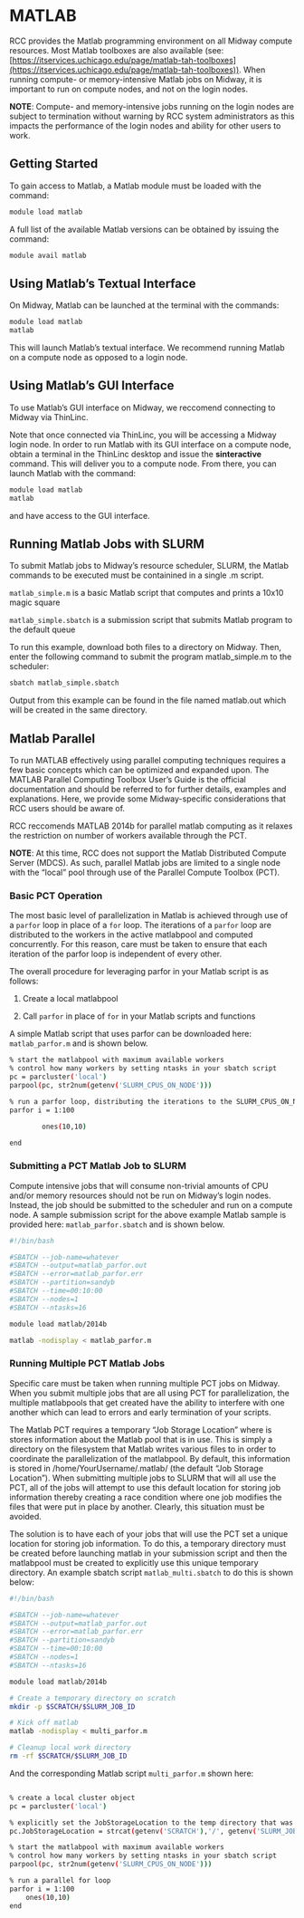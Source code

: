 # MATLAB

RCC provides the Matlab programming environment on all Midway compute resources.  Most Matlab toolboxes are also available (see: [https://itservices.uchicago.edu/page/matlab-tah-toolboxes](https://itservices.uchicago.edu/page/matlab-tah-toolboxes)).  When running compute- or memory-intensive Matlab jobs on Midway, it is important to run on compute nodes, and not on the login nodes.

**NOTE**: Compute- and memory-intensive jobs running on the login nodes are subject to termination without warning by RCC system administrators as this impacts the performance of the login nodes and ability for other users to work.

## Getting Started

To gain access to Matlab, a Matlab module must be loaded with the command:

```bash
module load matlab
```

A full list of the available Matlab versions can be obtained by issuing the command:

```bash
module avail matlab
```

## Using Matlab’s Textual Interface

On Midway, Matlab can be launched at the terminal with the commands:

```bash
module load matlab
matlab
```

This will launch Matlab’s textual interface. We recommend running Matlab on a compute node as opposed to a login node. 

## Using Matlab’s GUI Interface

To use Matlab’s GUI interface on Midway, we reccomend connecting to Midway via ThinLinc. 

Note that once connected via ThinLinc, you will be accessing a Midway login node.  In order to run Matlab with its GUI interface on a compute node, obtain a terminal in the ThinLinc desktop and issue the **sinteractive** command.  This will deliver you to a compute node.  From there, you can launch Matlab with the command:

```bash
module load matlab
matlab
```

and have access to the GUI interface.

## Running Matlab Jobs with SLURM

To submit Matlab jobs to Midway’s resource scheduler, SLURM, the Matlab commands to be executed must be containined in a single .m script.

`matlab_simple.m` is a basic Matlab script that computes and prints a 10x10 magic square

`matlab_simple.sbatch` is a submission script that submits Matlab program to the default queue

To run this example, download both files to a directory on Midway.  Then, enter the following command to submit the program matlab_simple.m to the scheduler:

```bash
sbatch matlab_simple.sbatch
```

Output from this example can be found in the file named matlab.out which will be created in the same directory.

## Matlab Parallel

To run MATLAB effectively using parallel computing techniques requires a few
basic concepts which can be optimized and expanded upon.  The MATLAB Parallel
Computing Toolbox User’s Guide is the official documentation and should be
referred to for further details, examples and explanations.  Here, we provide
some Midway-specific considerations that RCC users should be aware of.

RCC reccomends MATLAB 2014b for parallel matlab computing as it relaxes the restriction on number of workers available through the PCT.

**NOTE**: At this time, RCC does not support the Matlab Distributed Compute Server (MDCS).  As such, parallel Matlab jobs are limited to a single node with the “local” pool through use of the Parallel Compute Toolbox (PCT). 

### Basic PCT Operation

The most basic level of parallelization in Matlab is achieved through use of a `parfor` loop in place of a `for` loop.  The iterations of a `parfor` loop are distributed to the workers in the active matlabpool and computed concurrently.  For this reason, care must be taken to ensure that each iteration of the parfor loop is independent of every other.

The overall procedure for leveraging parfor in your Matlab script is as follows:


1. Create a local matlabpool


2. Call `parfor` in place of `for` in your Matlab scripts and functions

A simple Matlab script that uses parfor can be downloaded here: `matlab_parfor.m` and is shown below.

```bash
% start the matlabpool with maximum available workers
% control how many workers by setting ntasks in your sbatch script
pc = parcluster('local')
parpool(pc, str2num(getenv('SLURM_CPUS_ON_NODE')))

% run a parfor loop, distributing the iterations to the SLURM_CPUS_ON_NODE workers
parfor i = 1:100

        ones(10,10)

end
```

### Submitting a PCT Matlab Job to SLURM

Compute intensive jobs that will consume non-trivial amounts of CPU and/or memory resources should not be run on Midway’s login nodes.  Instead, the job should be submitted to the scheduler and run on a compute node.  A sample submission script for the above example Matlab sample is provided here: `matlab_parfor.sbatch` and is shown below.

```bash
#!/bin/bash

#SBATCH --job-name=whatever
#SBATCH --output=matlab_parfor.out
#SBATCH --error=matlab_parfor.err
#SBATCH --partition=sandyb
#SBATCH --time=00:10:00
#SBATCH --nodes=1
#SBATCH --ntasks=16

module load matlab/2014b

matlab -nodisplay < matlab_parfor.m

```

### Running Multiple PCT Matlab Jobs

Specific care must be taken when running multiple PCT jobs on Midway.  When you submit multiple jobs that are all using PCT for parallelization, the multiple matlabpools that get created have the ability to interfere with one another which can lead to errors and early termination of your scripts.

The Matlab PCT requires a temporary “Job Storage Location” where is stores information about the Matlab pool that is in use.  This is simply a directory on the filesystem that Matlab writes various files to in order to coordinate the parallelization of the matlabpool.  By default, this information is stored in /home/YourUsername/.matlab/ (the default “Job Storage Location”).  When submitting multiple jobs to SLURM that will all use the PCT, all of the jobs will attempt to use this default location for storing job information thereby creating a race condition where one job modifies the files that were put in place by another.  Clearly, this situation must be avoided.

The solution is to have each of your jobs that will use the PCT set a unique location for storing job information.  To do this, a temporary directory must be created before launching matlab in your submission script and then the matlabpool must be created to explicitly use this unique temporary directory.  An example sbatch script `matlab_multi.sbatch` to do this is shown below:

```bash
#!/bin/bash

#SBATCH --job-name=whatever
#SBATCH --output=matlab_parfor.out
#SBATCH --error=matlab_parfor.err
#SBATCH --partition=sandyb
#SBATCH --time=00:10:00
#SBATCH --nodes=1
#SBATCH --ntasks=16

module load matlab/2014b

# Create a temporary directory on scratch
mkdir -p $SCRATCH/$SLURM_JOB_ID

# Kick off matlab
matlab -nodisplay < multi_parfor.m 

# Cleanup local work directory
rm -rf $SCRATCH/$SLURM_JOB_ID

```

And the corresponding Matlab script `multi_parfor.m` shown here:

```bash

% create a local cluster object
pc = parcluster('local')

% explicitly set the JobStorageLocation to the temp directory that was created in your sbatch script
pc.JobStorageLocation = strcat(getenv('SCRATCH'),'/', getenv('SLURM_JOB_ID'))

% start the matlabpool with maximum available workers
% control how many workers by setting ntasks in your sbatch script
parpool(pc, str2num(getenv('SLURM_CPUS_ON_NODE')))

% run a parallel for loop
parfor i = 1:100
    ones(10,10)
end
```
